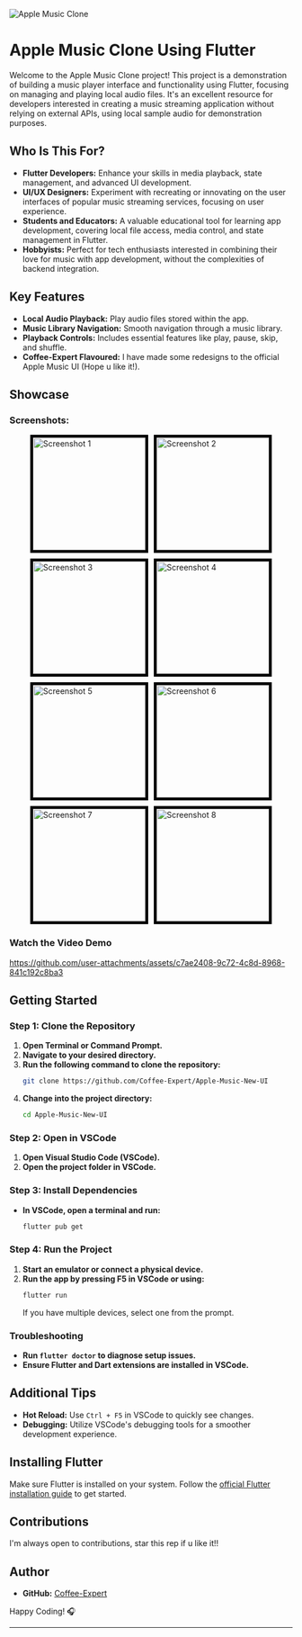 
![Apple Music Clone](https://github.com/Coffee-Expert/Apple-Music-New-UI/blob/main/Apple_music_demo/314150436-ef20722d-55b1-4977-8020-01fe931c757f.png)

# Apple Music Clone Using Flutter

Welcome to the Apple Music Clone project! This project is a demonstration of building a music player interface and functionality using Flutter, focusing on managing and playing local audio files. It's an excellent resource for developers interested in creating a music streaming application without relying on external APIs, using local sample audio for demonstration purposes.

## Who Is This For?

- **Flutter Developers:** Enhance your skills in media playback, state management, and advanced UI development.
- **UI/UX Designers:** Experiment with recreating or innovating on the user interfaces of popular music streaming services, focusing on user experience.
- **Students and Educators:** A valuable educational tool for learning app development, covering local file access, media control, and state management in Flutter.
- **Hobbyists:** Perfect for tech enthusiasts interested in combining their love for music with app development, without the complexities of backend integration.

## Key Features

- **Local Audio Playback:** Play audio files stored within the app.
- **Music Library Navigation:** Smooth navigation through a music library.
- **Playback Controls:** Includes essential features like play, pause, skip, and shuffle.
- **Coffee-Expert Flavoured:** I have made some redesigns to the official Apple Music UI (Hope u like it!).

## Showcase

### Screenshots:

<div style="display: flex; flex-wrap: wrap; gap: 10px; justify-content: center;">
  <img src="https://github.com/Coffee-Expert/Apple-Music-New-UI/blob/main/Apple_music_demo/Screenshot_20240731-123356_Apple%20Music.png" alt="Screenshot 1" width="200" style="border: 5px solid #000;"/>
  <img src="https://github.com/Coffee-Expert/Apple-Music-New-UI/blob/main/Apple_music_demo/Screenshot_20240731-123406_Apple%20Music.png" alt="Screenshot 2" width="200" style="border: 5px solid #000;"/>
  <img src="https://github.com/Coffee-Expert/Apple-Music-New-UI/blob/main/Apple_music_demo/Screenshot_20240731-123448_Apple%20Music.png" alt="Screenshot 3" width="200" style="border: 5px solid #000;"/>
  <img src="https://github.com/Coffee-Expert/Apple-Music-New-UI/blob/main/Apple_music_demo/Screenshot_20240731-123506_Apple%20Music.png" alt="Screenshot 4" width="200" style="border: 5px solid #000;"/>
  <img src="https://github.com/Coffee-Expert/Apple-Music-New-UI/blob/main/Apple_music_demo/Screenshot_20240731-123509_Apple%20Music.png" alt="Screenshot 5" width="200" style="border: 5px solid #000;"/>
  <img src="https://github.com/Coffee-Expert/Apple-Music-New-UI/blob/main/Apple_music_demo/Screenshot_20240731-123524_Apple%20Music.png" alt="Screenshot 6" width="200" style="border: 5px solid #000;"/>
  <img src="https://github.com/Coffee-Expert/Apple-Music-New-UI/blob/main/Apple_music_demo/Screenshot_20240731-123758_Apple%20Music.png" alt="Screenshot 7" width="200" style="border: 5px solid #000;"/>
  <img src="https://github.com/Coffee-Expert/Apple-Music-New-UI/blob/main/Apple_music_demo/Screenshot_20240731-124011_Apple%20Music.png" alt="Screenshot 8" width="200" style="border: 5px solid #000;"/>
</div>

### Watch the Video Demo 
https://github.com/user-attachments/assets/c7ae2408-9c72-4c8d-8968-841c192c8ba3


## Getting Started 

### Step 1: Clone the Repository

1. **Open Terminal or Command Prompt.**
2. **Navigate to your desired directory.**
3. **Run the following command to clone the repository:** <br>
   ```bash
   git clone https://github.com/Coffee-Expert/Apple-Music-New-UI
   ```
4. **Change into the project directory:**
   ```bash
   cd Apple-Music-New-UI
   ```

### Step 2: Open in VSCode

1. **Open Visual Studio Code (VSCode).**
2. **Open the project folder in VSCode.**

### Step 3: Install Dependencies

- **In VSCode, open a terminal and run:**
  ```bash
  flutter pub get
  ```

### Step 4: Run the Project

1. **Start an emulator or connect a physical device.**
2. **Run the app by pressing F5 in VSCode or using:**
   ```bash
   flutter run
   ```
   If you have multiple devices, select one from the prompt.

### Troubleshooting

- **Run `flutter doctor` to diagnose setup issues.**
- **Ensure Flutter and Dart extensions are installed in VSCode.**

## Additional Tips

- **Hot Reload:** Use `Ctrl + F5` in VSCode to quickly see changes.
- **Debugging:** Utilize VSCode's debugging tools for a smoother development experience.

## Installing Flutter

Make sure Flutter is installed on your system. Follow the [official Flutter installation guide](https://flutter.dev/docs/get-started/install) to get started.

## Contributions
I'm always open to contributions, star this rep if u like it!!

## Author

- **GitHub:** [Coffee-Expert](https://github.com/Coffee-Expert)

Happy Coding! 🎧

---

